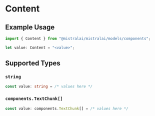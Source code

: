 # Content

## Example Usage

```typescript
import { Content } from "@mistralai/mistralai/models/components";

let value: Content = "<value>";
```

## Supported Types

### `string`

```typescript
const value: string = /* values here */
```

### `components.TextChunk[]`

```typescript
const value: components.TextChunk[] = /* values here */
```

